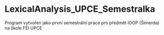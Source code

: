 # LexicalAnalysis_UPCE_Semestralka

Program vytvořen jako první semestrální práce pro předmět IOOP (Šimerda) na škole FEI UPCE

